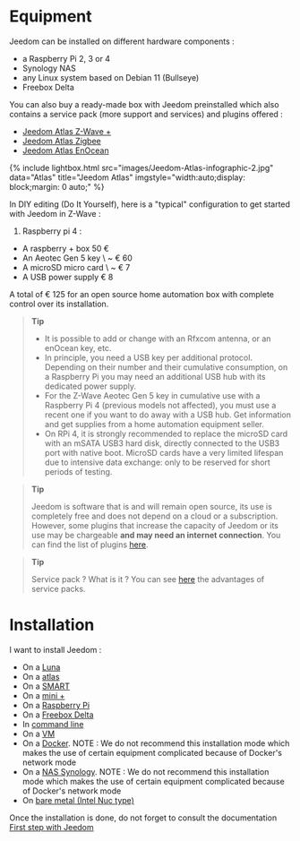 # Equipment

Jeedom can be installed on different hardware components :

-   a Raspberry Pi 2, 3 or 4 
-   Synology NAS
-   any Linux system based on Debian 11 (Bullseye)
-   Freebox Delta

You can also buy a ready-made box with Jeedom preinstalled which also contains a service pack (more support and services) and plugins offered :

- [Jeedom Atlas Z-Wave +](https://www.domadoo.fr/fr/box-domotique/5847-jeedom-controleur-domotique-jeedom-atlas-z-wave.html)
- [Jeedom Atlas Zigbee](https://www.domadoo.fr/fr/box-domotique/5878-jeedom-controleur-domotique-jeedom-atlas-zigbee.html)
- [Jeedom Atlas EnOcean](https://www.domadoo.fr/fr/box-domotique/5877-jeedom-controleur-domotique-jeedom-atlas-enocean.html)

{% include lightbox.html src="images/Jeedom-Atlas-infographic-2.jpg" data="Atlas" title="Jeedom Atlas" imgstyle="width:auto;display: block;margin: 0 auto;" %}

In DIY editing (Do It Yourself), here is a "typical" configuration to get started with Jeedom in Z-Wave :

1. Raspberry pi 4 :

-   A raspberry + box 50 €
-   An Aeotec Gen 5 key \ ~ € 60
-   A microSD micro card \ ~ € 7
-   A USB power supply € 8

A total of € 125 for an open source home automation box with complete control over its installation.

> **Tip**
>
> - It is possible to add or change with an Rfxcom antenna, or an enOcean key, etc. 
> - In principle, you need a USB key per additional protocol. Depending on their number and their cumulative consumption, on a Raspberry Pi you may need an additional USB hub with its dedicated power supply. 
> - For the Z-Wave Aeotec Gen 5 key in cumulative use with a Raspberry Pi 4 (previous models not affected), you must use a recent one if you want to do away with a USB hub. Get information and get supplies from a home automation equipment seller.
> - On RPi 4, it is strongly recommended to replace the microSD card with an mSATA USB3 hard disk, directly connected to the USB3 port with native boot. MicroSD cards have a very limited lifespan due to intensive data exchange: only to be reserved for short periods of testing.

> **Tip**
>
> Jeedom is software that is and will remain open source, its use is completely free and does not depend on a cloud or a subscription. However, some plugins that increase the capacity of Jeedom or its use may be chargeable **and may need an internet connection**. You can find the list of plugins [here](http://market.jeedom.fr/index.php?v=d&p=market&type=plugin).

> **Tip**
>
> Service pack ? What is it ? You can see [here](https://blog.jeedom.com/?p=1215) the advantages of service packs.

# Installation

I want to install Jeedom :

- On a [Luna](https://doc.jeedom.com/en_US/plugins/home%20automation%20protocol/luna)
- On a [atlas](https://doc.jeedom.com/en_US/installation/atlas)
- On a [SMART](https://doc.jeedom.com/en_US/installation/smart)
- On a [mini +](https://doc.jeedom.com/en_US/installation/mini)
- On a [Raspberry Pi](https://doc.jeedom.com/en_US/installation/rpi)
- On a [Freebox Delta](https://doc.jeedom.com/en_US/installation/freeboxdelta)
- In [command line](https://doc.jeedom.com/en_US/installation/cli)
- On a [VM](https://doc.jeedom.com/en_US/installation/vm)
- On a [Docker](https://doc.jeedom.com/en_US/installation/docker). NOTE : We do not recommend this installation mode which makes the use of certain equipment complicated because of Docker's network mode
- On a [NAS Synology](https://doc.jeedom.com/en_US/installation/synology). NOTE : We do not recommend this installation mode which makes the use of certain equipment complicated because of Docker's network mode
- On [bare metal (Intel Nuc type)](https://doc.jeedom.com/en_US/installation/baremetal)

Once the installation is done, do not forget to consult the documentation [First step with Jeedom](https://doc.jeedom.com/en_US/premiers-pas/index)
